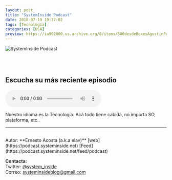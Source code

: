 ```yaml
---
layout: post
title: "SystemInside Podcast"
date: 2018-07-19 19:37:02
tags: [Tecnología]
categories: [USA]
preview: https://ia902800.us.archive.org/8/items/500desdeBoxesAgustinPalmeiro/300Systeminside_podcast-ErnestoAcosta.png
---
```


![SystemInside Podcast](https://ia902800.us.archive.org/8/items/500desdeBoxesAgustinPalmeiro/500Systeminside_podcast-ErnestoAcosta.png)

<br/>
<br/>

## Escucha su más reciente episodio

<!--reproductor-feed=https://podcast.systeminside.net/feed/podcast-->
<!--reproductor-start-->
<audio id="audio" preload="auto" controls="" src="https://archive.org/download/31CharlaMcder3FabianalexisArtworkLinux/31_charla_mcder3_fabianalexis_artwork_linux.mp3"></audio>
<!--reproductor-end-->

Nuestro idioma es la Tecnología. Acá todo tiene cabida, no importa SO, plataforma, etc..

_ _ _

<br>
Autor: **Ernesto Acosta (a.k.a elav)**  
[web](https://podcast.systeminside.net)  
[Feed](https://podcast.systeminside.net/feed/podcast)  



**Contacta:**  
Twitter: [@system_inside](https://twitter.com/system_inside)  
Correo: [systeminsideblog@gmail.com](mailto:systeminsideblog@gmail.com)  
